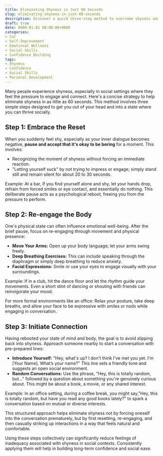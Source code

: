 ```yaml
---
title: Eliminating Shyness in Just 60 Seconds
slug: eliminating-shyness-in-just-60-seconds
description: Discover a quick three-step method to overcome shyness and engage more confidently in social settings.
draft: true
date: 0000-01-01 00:00:00+0000
categories:
- CoC
- Self-Improvement
- Emotional Wellness
- Social Skills
- Confidence Building
tags:
- Shyness
- Confidence
- Social Skills
- Personal Development
---
```


Many people experience shyness, especially in social settings where they feel the pressure to engage and connect. Here's a concise strategy to help eliminate shyness in as little as 60 seconds. This method involves three simple steps designed to get you out of your head and into a state where you can thrive socially.

## Step 1: Embrace the Reset

When you suddenly feel shy, especially as your inner dialogue becomes negative, **pause and accept that it's okay to be boring** for a moment. This involves:

- Recognizing the moment of shyness without forcing an immediate reaction.
- "Letting yourself suck" by not trying to impress or engage; simply stand still and remain silent for about 20 to 30 seconds.

Example: At a bar, if you find yourself alone and shy, let your hands drop, refrain from forced smiles or eye contact, and essentially do nothing. This deliberate pause acts as a psychological reboot, freeing you from the pressure to perform.

## Step 2: Re-engage the Body

One's physical state can often influence emotional well-being. After the brief pause, focus on re-engaging through movement and physical presence:

- **Move Your Arms:** Open up your body language; let your arms swing freely.
- **Deep Breathing Exercises:** This can include speaking through the diaphragm or simply deep breathing to reduce anxiety.
- **Facial Expressions:** Smile or use your eyes to engage visually with your surroundings.

Example: If in a club, hit the dance floor and let the rhythm guide your movements. Even a short stint of dancing or shouting with friends can reinvigorate your mood.

For more formal environments like an office: Relax your posture, take deep breaths, and allow your face to be expressive with smiles or nods while engaging in conversation.

## Step 3: Initiate Connection

Having rebooted your state of mind and body, the goal is to avoid slipping back into shyness. Approach someone nearby to start a conversation with pre-prepared lines:

- **Introduce Yourself:** "Hey, what's up? I don't think I've met you yet. I'm [Your Name]. What’s your name?" This line sets a friendly tone and suggests an open social environment.
- **Random Conversations:** Use the phrase, "Hey, this is totally random, but…" followed by a question about something you're genuinely curious about. This might be about a book, a movie, or any shared interest.

Example: In an office setting, during a coffee break, you might say,"Hey, this is totally random, but have you read any good books lately?" to spark a conversation based on mutual or diverse interests.

This structured approach helps eliminate shyness not by forcing oneself into the conversation prematurely, but by first resetting, re-engaging, and then casually striking up interactions in a way that feels natural and comfortable.

Using these steps collectively can significantly reduce feelings of inadequacy associated with shyness in social contexts. Consistently applying them will help in building long-term confidence and social ease.
